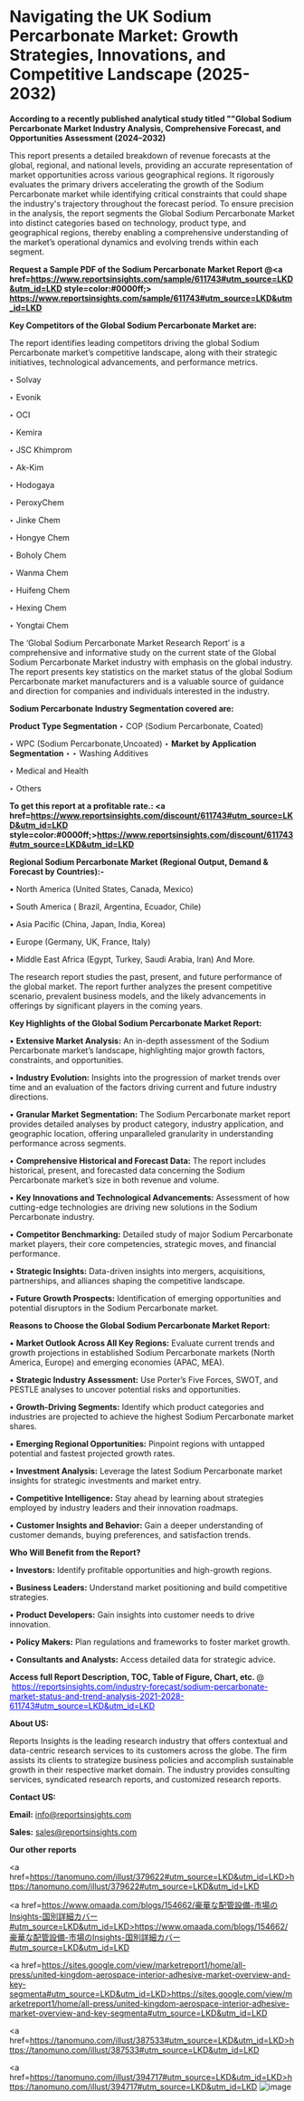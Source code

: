 # Navigating the UK Sodium Percarbonate Market: Growth Strategies, Innovations, and Competitive Landscape (2025-2032)

<strong>According to a recently published analytical study titled ""Global Sodium Percarbonate Market Industry Analysis, Comprehensive Forecast, and Opportunities Assessment (2024–2032)</strong>

This report presents a detailed breakdown of revenue forecasts at the global, regional, and national levels, providing an accurate representation of market opportunities across various geographical regions. It rigorously evaluates the primary drivers accelerating the growth of the Sodium Percarbonate market while identifying critical constraints that could shape the industry's trajectory throughout the forecast period. To ensure precision in the analysis, the report segments the Global Sodium Percarbonate Market into distinct categories based on technology, product type, and geographical regions, thereby enabling a comprehensive understanding of the market’s operational dynamics and evolving trends within each segment.

<strong>Request a Sample PDF of the Sodium Percarbonate Market Report </strong><strong>@<a href=https://www.reportsinsights.com/sample/611743#utm_source=LKD&utm_id=LKD style=color:#0000ff;> https://www.reportsinsights.com/sample/611743#utm_source=LKD&utm_id=LKD</a></strong></font>

<strong>Key Competitors of the Global Sodium Percarbonate Market are:</strong>

The report identifies leading competitors driving the global Sodium Percarbonate market’s competitive landscape, along with their strategic initiatives, technological advancements, and performance metrics.

‣ Solvay

‣ Evonik

‣ OCI

‣ Kemira

‣ JSC Khimprom

‣ Ak-Kim

‣ Hodogaya

‣ PeroxyChem

‣ Jinke Chem

‣ Hongye Chem

‣ Boholy Chem

‣ Wanma Chem

‣ Huifeng Chem

‣ Hexing Chem

‣ Yongtai Chem

The ‘Global Sodium Percarbonate Market Research Report’ is a comprehensive and informative study on the current state of the Global Sodium Percarbonate Market industry with emphasis on the global industry. The report presents key statistics on the market status of the global Sodium Percarbonate market manufacturers and is a valuable source of guidance and direction for companies and individuals interested in the industry.

<strong>Sodium Percarbonate Industry Segmentation covered are:</strong>

<strong>Product Type Segmentation</strong>
‣
COP (Sodium Percarbonate, Coated)

‣ WPC (Sodium Percarbonate,Uncoated)
‣ 
<strong>Market by Application Segmentation</strong>
‣
‣  Washing Additives

‣ Medical and Health

‣ Others

<strong>To get this report at a profitable rate.: <a href=https://www.reportsinsights.com/discount/611743#utm_source=LKD&utm_id=LKD style=color:#0000ff;>https://www.reportsinsights.com/discount/611743#utm_source=LKD&utm_id=LKD</a></strong></font>

<strong>Regional Sodium Percarbonate Market (Regional Output, Demand &amp; Forecast by Countries):-</strong>

• North America (United States, Canada, Mexico)

• South America ( Brazil, Argentina, Ecuador, Chile)

• Asia Pacific (China, Japan, India, Korea)

• Europe (Germany, UK, France, Italy)

• Middle East Africa (Egypt, Turkey, Saudi Arabia, Iran) And More.

The research report studies the past, present, and future performance of the global market. The report further analyzes the present competitive scenario, prevalent business models, and the likely advancements in offerings by significant players in the coming years.

<strong>Key Highlights of the Global Sodium Percarbonate Market Report:</strong>

• <strong>Extensive Market Analysis:</strong> An in-depth assessment of the Sodium Percarbonate market’s landscape, highlighting major growth factors, constraints, and opportunities.

• <strong>Industry Evolution:</strong> Insights into the progression of market trends over time and an evaluation of the factors driving current and future industry directions.

• <strong>Granular Market Segmentation:</strong> The Sodium Percarbonate market report provides detailed analyses by product category, industry application, and geographic location, offering unparalleled granularity in understanding performance across segments.

• <strong>Comprehensive Historical and Forecast Data:</strong> The report includes historical, present, and forecasted data concerning the Sodium Percarbonate market’s size in both revenue and volume.

• <strong>Key Innovations and Technological Advancements:</strong> Assessment of how cutting-edge technologies are driving new solutions in the Sodium Percarbonate industry.

• <strong>Competitor Benchmarking:</strong> Detailed study of major Sodium Percarbonate market players, their core competencies, strategic moves, and financial performance.

• <strong>Strategic Insights:</strong> Data-driven insights into mergers, acquisitions, partnerships, and alliances shaping the competitive landscape.

• <strong>Future Growth Prospects:</strong> Identification of emerging opportunities and potential disruptors in the Sodium Percarbonate market.

<strong>Reasons to Choose the Global Sodium Percarbonate Market Report:</strong>

• <strong>Market Outlook Across All Key Regions:</strong> Evaluate current trends and growth projections in established Sodium Percarbonate markets (North America, Europe) and emerging economies (APAC, MEA).

• <strong>Strategic Industry Assessment:</strong> Use Porter’s Five Forces, SWOT, and PESTLE analyses to uncover potential risks and opportunities.

• <strong>Growth-Driving Segments:</strong> Identify which product categories and industries are projected to achieve the highest Sodium Percarbonate market shares.

• <strong>Emerging Regional Opportunities:</strong> Pinpoint regions with untapped potential and fastest projected growth rates.

• <strong>Investment Analysis:</strong> Leverage the latest Sodium Percarbonate market insights for strategic investments and market entry.

• <strong>Competitive Intelligence:</strong> Stay ahead by learning about strategies employed by industry leaders and their innovation roadmaps.

• <strong>Customer Insights and Behavior:</strong> Gain a deeper understanding of customer demands, buying preferences, and satisfaction trends.

<strong>Who Will Benefit from the Report?</strong>

• <strong>Investors:</strong> Identify profitable opportunities and high-growth regions.

• <strong>Business Leaders:</strong> Understand market positioning and build competitive strategies.

• <strong>Product Developers:</strong> Gain insights into customer needs to drive innovation.

• <strong>Policy Makers:</strong> Plan regulations and frameworks to foster market growth.

• <strong>Consultants and Analysts:</strong> Access detailed data for strategic advice.
</ul>
<strong>Access full Report Description, TOC, Table of Figure, Chart, etc. </strong>@  <a href=https://reportsinsights.com/industry-forecast/sodium-percarbonate-market-status-and-trend-analysis-2021-2028-611743#utm_source=LKD&utm_id=LKD style=color:#0000ff;>https://reportsinsights.com/industry-forecast/sodium-percarbonate-market-status-and-trend-analysis-2021-2028-611743#utm_source=LKD&utm_id=LKD</a></font>

<strong><strong>About US</strong>:</strong>

Reports Insights is the leading research industry that offers contextual and data-centric research services to its customers across the globe. The firm assists its clients to strategize business policies and accomplish sustainable growth in their respective market domain. The industry provides consulting services, syndicated research reports, and customized research reports.

<strong>Contact US:</strong>

<p class=""""><b>Email:</b> <a href=mailto:info@reportsinsights.com>info@reportsinsights.com</a></p>
<p class=""""><b>Sales:</b> <a href=mailto:sales@reportsinsights.com>sales@reportsinsights.com</a></p>

<strong>Our other reports</strong>

<a href=https://tanomuno.com/illust/379622#utm_source=LKD&utm_id=LKD>https://tanomuno.com/illust/379622#utm_source=LKD&utm_id=LKD</a>

<a href=https://www.omaada.com/blogs/154662/豪華な配管設備-市場のInsights-国別詳細カバー#utm_source=LKD&utm_id=LKD>https://www.omaada.com/blogs/154662/豪華な配管設備-市場のInsights-国別詳細カバー#utm_source=LKD&utm_id=LKD</a>

<a href=https://sites.google.com/view/marketreport1/home/all-press/united-kingdom-aerospace-interior-adhesive-market-overview-and-key-segmenta#utm_source=LKD&utm_id=LKD>https://sites.google.com/view/marketreport1/home/all-press/united-kingdom-aerospace-interior-adhesive-market-overview-and-key-segmenta#utm_source=LKD&utm_id=LKD</a>

<a href=https://tanomuno.com/illust/387533#utm_source=LKD&utm_id=LKD>https://tanomuno.com/illust/387533#utm_source=LKD&utm_id=LKD</a>

<a href=https://tanomuno.com/illust/394717#utm_source=LKD&utm_id=LKD>https://tanomuno.com/illust/394717#utm_source=LKD&utm_id=LKD</a>
![image](https://github.com/user-attachments/assets/f9b266a7-67fb-48af-ab2b-a508715d9581)
